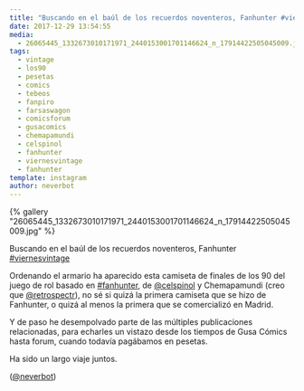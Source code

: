 ```yaml
---
title: "Buscando en el baúl de los recuerdos noventeros, Fanhunter #viernesvintage"
date: 2017-12-29 13:54:55
media: 
  - 26065445_1332673010171971_2440153001701146624_n_17914422505045009.jpg
tags: 
  - vintage
  - los90
  - pesetas
  - comics
  - tebeos
  - fanpiro
  - farsaswagon
  - comicsforum
  - gusacomics
  - chemapamundi
  - celspinol
  - fanhunter
  - viernesvintage
  - fanhunter
template: instagram
author: neverbot
---
```


{% gallery "26065445_1332673010171971_2440153001701146624_n_17914422505045009.jpg" %}

Buscando en el baúl de los recuerdos noventeros, Fanhunter [#viernesvintage](/tags/viernesvintage)

Ordenando el armario ha aparecido esta camiseta de finales de los 90 del juego de rol basado en [#fanhunter](/tags/fanhunter), de [@celspinol](https://instagram.com/celspinol) y Chemapamundi (creo que [@retrospectr](https://instagram.com/retrospectr)), no sé si quizá la primera camiseta que se hizo de Fanhunter, o quizá al menos la primera que se comercializó en Madrid.

Y de paso he desempolvado parte de las múltiples publicaciones relacionadas, para echarles un vistazo desde los tiempos de Gusa Cómics hasta forum, cuando todavía pagábamos en pesetas.

Ha sido un largo viaje juntos.

([@neverbot](https://instagram.com/neverbot))
